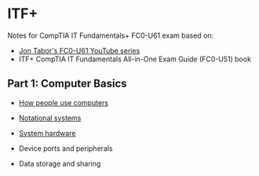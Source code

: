 # ITF+

Notes for CompTIA IT Fundamentals+ FC0-U61 exam based on:
- [Jon Tabor's FC0-U61 YouTube series](https://www.youtube.com/watch?v=Of4kNcvsxRw&list=PLyromJb0ueykWBpH_LcitaINTxHaCzHdz&ab_channel=JonTabor)
- ITF+ CompTIA IT Fundamentals All-in-One Exam Guide (FC0-U51) book

<!-- Should probably delete this module -->
<!-- [Hardware, Software, and Networking](modules/hardware-software-networking.md) -->

## Part 1: Computer Basics

- [How people use computers](modules/how-people-use-computers.md)

- [Notational systems](modules/notational-systems.md)

- [System hardware](modules/system-hardware.md)

- Device ports and peripherals

- Data storage and sharing
